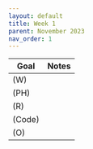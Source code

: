 ```yaml
---
layout: default
title: Week 1
parent: November 2023
nav_order: 1
---
```


| Goal | Notes |
| ----------- | ----------- |                                                                       
|(W)| |                                                             
|(PH)| |                                                                 
|(R)| |                                                                   
|(Code)| |                                                               
|(O)| | 


